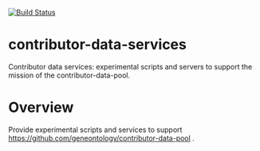[![Build Status](https://travis-ci.org/geneontology/contributor-data-services.svg)](https://travis-ci.org/geneontology/contributor-data-services)

# contributor-data-services

Contributor data services: experimental scripts and servers to support
the mission of the contributor-data-pool.

# Overview

Provide experimental scripts and services to support
https://github.com/geneontology/contributor-data-pool .

